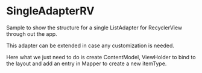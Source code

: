 # SingleAdapterRV
Sample to show the structure for a single ListAdapter for RecyclerView through out the app.

This adapter can be extended in case any customization is needed.

Here what we just need to do is create ContentModel, ViewHolder to bind to the layout and add an entry in Mapper to create a new itemType.
